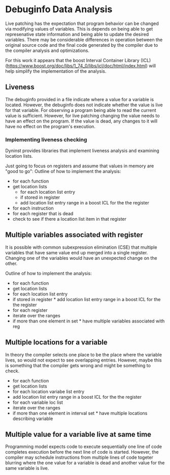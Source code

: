 # Debuginfo Data Analysis

Live patching has the expectation that program behavior can be changed
via modifying values of variables.  This is depends on being able to
get represenative state information and being able to update the
desired variables. There may be considerable differences in operation
between the original source code and the final code generated by the
compiler due to the compiler analysis and optimizations.

For this work it appears that the boost Interval Container Library
(ICL)
(https://www.boost.org/doc/libs/1_74_0/libs/icl/doc/html/index.html)
will help simplify the implementation of the analysis.

## Liveness

The debuginfo provided in a file indicate where a value for a variable
is located.  However, the debuginfo does not indicate whether the
value is live for that variable.  For observing a program being able
to read the current value is sufficient.  However, for live patching
changing the value needs to have an effect on the program.  If the
value is dead, any changes to it will have no effect on the program's
execution.

### Implementing liveness checking

Dyninst provides libraries that implement liveness analysis and
examining location lists.

Just going to focus on registers and assume that values in memory are "good to go":
Outline of how to implement the analysis:

* for each function
 * get location lists
   * for each location list entry
    * if stored in register
     * add location list entry range in a boost ICL for the the register
 * for each instruction
  * for each register that is dead
   * check to see if there a location list item in that register


## Multiple variables associated with register

It is possible with common subexpression elimination (CSE) that
multiple variables that have same value end up merged into a single
register.  Changing one of the variables would have an unexpected
change on the other.

Outline of how to implement the analysis:

* for each function
 * get location lists
  * for each location list entry
   * if stored in register
    * add location list entry range in a boost ICL for the the register
 * for each register
  * iterate over the ranges
   * if more than one element in set
    * have multiple variables associated with reg


## Multiple locations for a variable

In theory the compiler selects one place to be the place where the
variable lives, so would not expect to see overlapping entries.
However, maybe this is something that the compiler gets wrong and
might be something to check.

* for each function
 * get location lists
  * for each location variabe list entry
   * add location list entry range in a boost ICL for the the register
 * for each variable loc list
  * iterate over the ranges
   * if more than one element in interval set
    * have multiple locations describing variable

## Multiple value for a variable live at same time

Programming model expects code to execute sequentially one line of
code completes execution before the next line of code is started.
However, the compiler may schedule instructions from multiple lines of
code togeter blurring where the one value for a variable is dead and
another value for the same variable is live.






